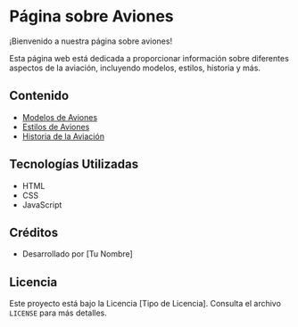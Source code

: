 # Página sobre Aviones

¡Bienvenido a nuestra página sobre aviones!

Esta página web está dedicada a proporcionar información sobre diferentes aspectos de la aviación, incluyendo modelos, estilos, historia y más.

## Contenido

- [Modelos de Aviones](#modelos)
- [Estilos de Aviones](#estilos)
- [Historia de la Aviación](#historia)

## Tecnologías Utilizadas

- HTML
- CSS
- JavaScript

## Créditos

- Desarrollado por [Tu Nombre]

## Licencia

Este proyecto está bajo la Licencia [Tipo de Licencia]. Consulta el archivo `LICENSE` para más detalles.
